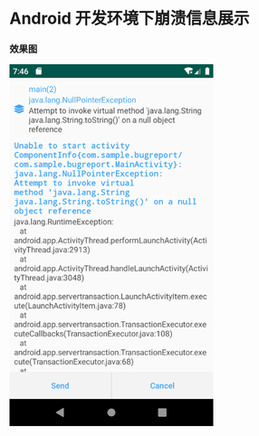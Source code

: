 # Android 开发环境下崩溃信息展示

### 效果图

<img src="https://github.com/HaowenLee/BugReport/blob/master/arts/bug_report.png" width="360" alt="BugReport"/>
